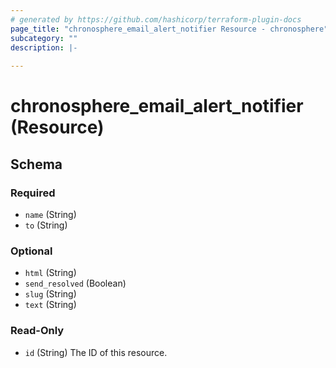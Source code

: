 ```yaml
---
# generated by https://github.com/hashicorp/terraform-plugin-docs
page_title: "chronosphere_email_alert_notifier Resource - chronosphere"
subcategory: ""
description: |-
  
---
```


# chronosphere_email_alert_notifier (Resource)





<!-- schema generated by tfplugindocs -->
## Schema

### Required

- `name` (String)
- `to` (String)

### Optional

- `html` (String)
- `send_resolved` (Boolean)
- `slug` (String)
- `text` (String)

### Read-Only

- `id` (String) The ID of this resource.
